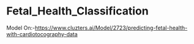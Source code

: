 # Fetal_Health_Classification

Model On:-https://www.cluzters.ai/Model/2723/predicting-fetal-health-with-cardiotocography-data
